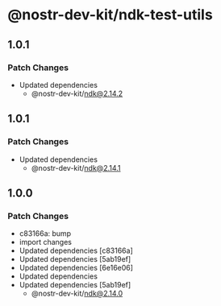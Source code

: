 # @nostr-dev-kit/ndk-test-utils

## 1.0.1

### Patch Changes

- Updated dependencies
    - @nostr-dev-kit/ndk@2.14.2

## 1.0.1

### Patch Changes

- Updated dependencies
    - @nostr-dev-kit/ndk@2.14.1

## 1.0.0

### Patch Changes

- c83166a: bump
- import changes
- Updated dependencies [c83166a]
- Updated dependencies [5ab19ef]
- Updated dependencies [6e16e06]
- Updated dependencies
- Updated dependencies [5ab19ef]
    - @nostr-dev-kit/ndk@2.14.0
